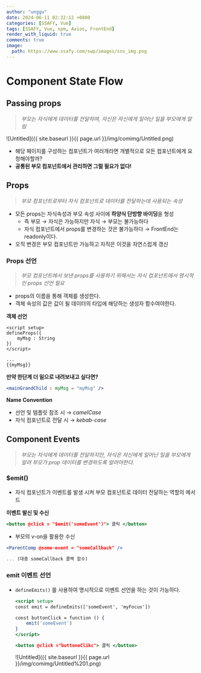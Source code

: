 ```yaml
---
author: "unggu"
date: 2024-06-11 02:32:12 +0800
categories: [SSAFY, Vue]
tags: [SSAFY, Vue, npm, Axios, FrontEnd]
render_with_liquid: true
comments: true
image:
  path: https://www.ssafy.com/swp/images/sns_img.png
---
```


# Component State Flow

## Passing props

> _부모는 자식에게 데이터를 전달하며, 자신은 자신에게 일어난 일을 부모에게 알림_

![Untitled]({{ site.baseurl }}{{ page.url }}/img/comimg/Untitled.png)

- 해당 페이지를 구성하는 컴포넌트가 여러개라면 개별적으로 모든 컴포넌트에게 요청해야할까?
- **공통된 부모 컴포넌트에서 관리하면 그럴 필요가 없다!**

## Props

> _부모 컴포넌트로부터 자식 컴포넌트로 데이터를 전달하는데 사용되는 속성_

- 모든 props는 자식속성과 부모 속성 사이에 **하양식 단방향 바이딩**을 형성
  - 즉 부모 → 자식은 가능하지만 자식 → 부모는 불가능하다
  - 자식 컴포넌트에서 props를 변경하는 것은 불가능하다 → FrontEnd는 readonly이다.
- 오직 변경은 부모 컴포넌트만 가능하고 자직은 이것을 자연스럽게 갱신

### Props 선언

> _부모 컴포넌트에서 보낸 props를 사용하기 위해서는 자식 컴포넌트에서 명시적인 props 선언 필요_

- props의 이름을 통해 객체를 생성한다.
- 객체 속성의 값은 값이 될 데이터의 타입에 해당하는 생성자 함수여야한다.

**객체 선언**

```
<script setup>
defineProps({
    myMsg : String
})
</script>

...
{{myMsg}}
```

**만약 한단계 더 밑으로 내려보내고 싶다면?**

```jsx
<mainGrandChild : myMsg = "myMsg" />
```

**Name Convention**

- 선언 및 템플릿 참조 시 → _camelCase_
- 자식 컴포넌트로 전달 시 → _kebab-case_

## Component Events

> _부모는 자식에게 데이터를 전달하지만, 자식은 자신에게 일어난 일을 부모에게 알려 부모가 prop 데이터를 변경하도록 알려야한다._

### $emit()

- 자식 컴포넌트가 이벤트를 발생 시켜 부모 컴포넌트로 데이터 전달하는 역할의 메서드

**이벤트 발신 및 수신**

```jsx
<button @click = "$emit('someEvent')"> 클릭 </button>
```

- 부모의 v-on을 활용한 수신

```jsx
<ParentComp @some-event = "someCallback" />

... (대충 someCallback 콜백 함수)
```

### emit 이벤트 선언

- `defineEmits()` 를 사용하여 명시적으로 이벤트 선언을 하는 것이 가능하다.

  ```jsx
  <script setup>
  const emit = defineEmits(['someEvent', 'myFocus'])

  const buttonClick = function () {
      emit('someEvent')
  }
  </script>

  <button @click ="buttoneClikc"> 클릭 </button>
  ```

  ![Untitled]({{ site.baseurl }}{{ page.url }}/img/comimg/Untitled%201.png)
